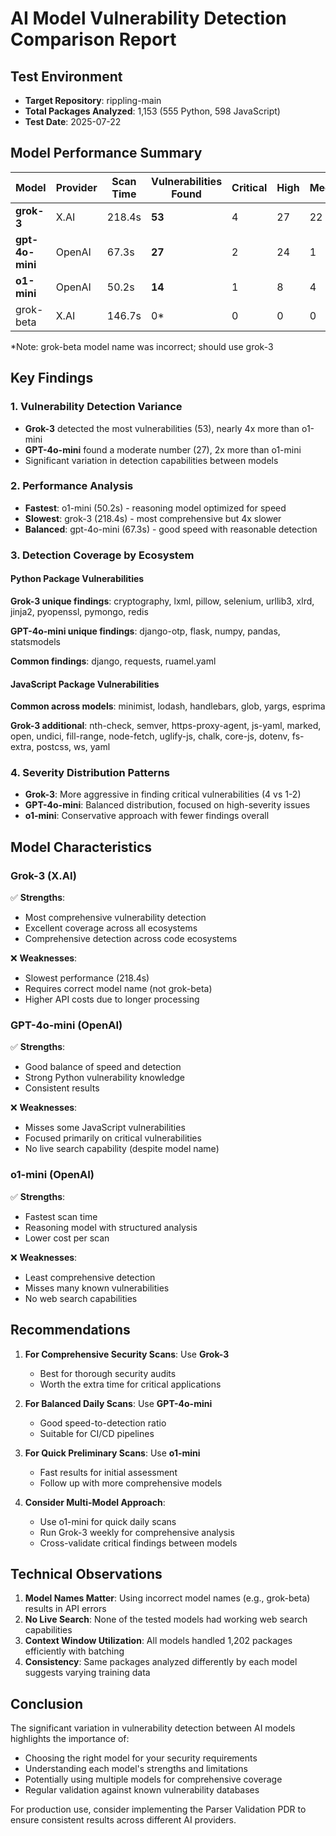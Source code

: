 # AI Model Vulnerability Detection Comparison Report

## Test Environment
- **Target Repository**: rippling-main
- **Total Packages Analyzed**: 1,153 (555 Python, 598 JavaScript)
- **Test Date**: 2025-07-22

## Model Performance Summary

| Model | Provider | Scan Time | Vulnerabilities Found | Critical | High | Medium | Low |
|-------|----------|-----------|----------------------|----------|------|--------|-----|
| **grok-3** | X.AI | 218.4s | **53** | 4 | 27 | 22 | 0 |
| **gpt-4o-mini** | OpenAI | 67.3s | **27** | 2 | 24 | 1 | 0 |
| **o1-mini** | OpenAI | 50.2s | **14** | 1 | 8 | 4 | 1 |
| grok-beta | X.AI | 146.7s | 0* | 0 | 0 | 0 | 0 |

*Note: grok-beta model name was incorrect; should use grok-3

## Key Findings

### 1. Vulnerability Detection Variance
- **Grok-3** detected the most vulnerabilities (53), nearly 4x more than o1-mini
- **GPT-4o-mini** found a moderate number (27), 2x more than o1-mini
- Significant variation in detection capabilities between models

### 2. Performance Analysis
- **Fastest**: o1-mini (50.2s) - reasoning model optimized for speed
- **Slowest**: grok-3 (218.4s) - most comprehensive but 4x slower
- **Balanced**: gpt-4o-mini (67.3s) - good speed with reasonable detection

### 3. Detection Coverage by Ecosystem

#### Python Package Vulnerabilities
**Grok-3 unique findings**: cryptography, lxml, pillow, selenium, urllib3, xlrd, jinja2, pyopenssl, pymongo, redis

**GPT-4o-mini unique findings**: django-otp, flask, numpy, pandas, statsmodels

**Common findings**: django, requests, ruamel.yaml

#### JavaScript Package Vulnerabilities  
**Common across models**: minimist, lodash, handlebars, glob, yargs, esprima

**Grok-3 additional**: nth-check, semver, https-proxy-agent, js-yaml, marked, open, undici, fill-range, node-fetch, uglify-js, chalk, core-js, dotenv, fs-extra, postcss, ws, yaml


### 4. Severity Distribution Patterns
- **Grok-3**: More aggressive in finding critical vulnerabilities (4 vs 1-2)
- **GPT-4o-mini**: Balanced distribution, focused on high-severity issues
- **o1-mini**: Conservative approach with fewer findings overall

## Model Characteristics

### Grok-3 (X.AI)
✅ **Strengths**:
- Most comprehensive vulnerability detection
- Excellent coverage across all ecosystems
- Comprehensive detection across code ecosystems

❌ **Weaknesses**:
- Slowest performance (218.4s)
- Requires correct model name (not grok-beta)
- Higher API costs due to longer processing

### GPT-4o-mini (OpenAI)
✅ **Strengths**:
- Good balance of speed and detection
- Strong Python vulnerability knowledge
- Consistent results

❌ **Weaknesses**:
- Misses some JavaScript vulnerabilities
- Focused primarily on critical vulnerabilities
- No live search capability (despite model name)

### o1-mini (OpenAI)
✅ **Strengths**:
- Fastest scan time
- Reasoning model with structured analysis
- Lower cost per scan

❌ **Weaknesses**:
- Least comprehensive detection
- Misses many known vulnerabilities
- No web search capabilities

## Recommendations

1. **For Comprehensive Security Scans**: Use **Grok-3**
   - Best for thorough security audits
   - Worth the extra time for critical applications

2. **For Balanced Daily Scans**: Use **GPT-4o-mini**
   - Good speed-to-detection ratio
   - Suitable for CI/CD pipelines

3. **For Quick Preliminary Scans**: Use **o1-mini**
   - Fast results for initial assessment
   - Follow up with more comprehensive models

4. **Consider Multi-Model Approach**:
   - Use o1-mini for quick daily scans
   - Run Grok-3 weekly for comprehensive analysis
   - Cross-validate critical findings between models

## Technical Observations

1. **Model Names Matter**: Using incorrect model names (e.g., grok-beta) results in API errors
2. **No Live Search**: None of the tested models had working web search capabilities
3. **Context Window Utilization**: All models handled 1,202 packages efficiently with batching
4. **Consistency**: Same packages analyzed differently by each model suggests varying training data

## Conclusion

The significant variation in vulnerability detection between AI models highlights the importance of:
- Choosing the right model for your security requirements
- Understanding each model's strengths and limitations
- Potentially using multiple models for comprehensive coverage
- Regular validation against known vulnerability databases

For production use, consider implementing the Parser Validation PDR to ensure consistent results across different AI providers.